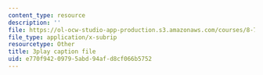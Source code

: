 ```yaml
---
content_type: resource
description: ''
file: https://ol-ocw-studio-app-production.s3.amazonaws.com/courses/8-701-introduction-to-nuclear-and-particle-physics-fall-2020/e770f94209795abd94afd8cf066b5752_JSlXpd9zm6Q.vtt
file_type: application/x-subrip
resourcetype: Other
title: 3play caption file
uid: e770f942-0979-5abd-94af-d8cf066b5752
---
```

